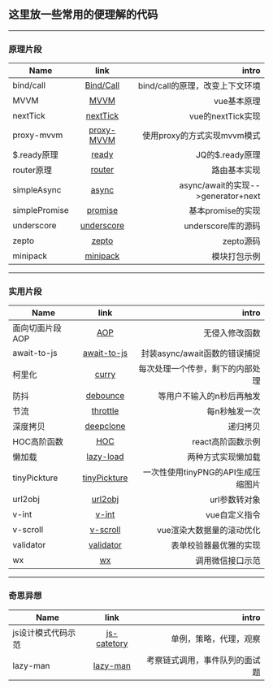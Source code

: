 ## 这里放一些常用的便理解的代码
-----
### 原理片段
| Name          |                link                 |                              intro |
| ------------- | :---------------------------------: | ---------------------------------: |
| bind/call     |  [Bind/Call](../代码/bind&call.js)  |    bind/call的原理，改变上下文环境 |
| MVVM          |       [MVVM](../代码/MVVM.js)       |                        vue基本原理 |
| nextTick      |   [nextTick](../代码/nextTick.js)   |                  vue的nextTick实现 |
| proxy-mvvm    | [proxy-MVVM](../代码/proxy-mvvm.js) |        使用proxy的方式实现mvvm模式 |
| $.ready原理   |      [ready](../代码/ready.js)      |                    JQ的$.ready原理 |
| router原理    |     [router](../代码/router.js)     |                       路由基本实现 |
| simpleAsync   |   [async](../代码/simpleAsync.js)   | async/await的实现-->generator+next |
| simplePromise | [promise](../代码/simplePromise.js) |                  基本promise的实现 |
| underscore    | [underscore](../代码/underscore.js) |                 underscore库的源码 |
| zepto         |      [zepto](../代码/zepto.js)      |                          zepto源码 |
| minipack      |   [minipack](../代码/minipack.js)   |                       模块打包示例 |
----
### 实用片段
| Name            |                    link                     |                              intro |
| --------------- | :-----------------------------------------: | ---------------------------------: |
| 面向切面片段AOP |            [AOP](../代码/AOP.js)            |                     无侵入修改函数 |
| await-to-js     |    [await-to-js](../代码/await-to-js.ts)    |      封装async/await函数的错误捕捉 |
| 柯里化          |          [curry](../代码/curry.js)          |   每次处理一个传参，剩下的内部处理 |
| 防抖            |       [debounce](../代码/debounce.js)       |          等用户不输入的n秒后再触发 |
| 节流            |       [throttle](../代码/throttle.js)       |                      每n秒触发一次 |
| 深度拷贝        |      [deepclone](../代码/deepClone.js)      |                           递归拷贝 |
| HOC高阶函数     |            [HOC](../代码/HOC.js)            |                  react高阶函数示例 |
| 懒加载          |      [lazy-load](../代码/lazyLoad.js)       |                 两种方式实现懒加载 |
| tinyPickture    |   [tinyPickture](../代码/tinyPickture.js)   | 一次性使用tinyPNG的API生成压缩图片 |
| url2obj         |        [url2obj](../代码/url2obj.js)        |                      url参数转对象 |
| v-int           |          [v-int](../代码/v-int.js)          |                      vue自定义指令 |
| v-scroll        | [v-scroll](../代码/v-scrollFor20000data.js) |          vue渲染大数据量的滚动优化 |
| validator       |      [validator](../代码/validator.js)      |             表单校验器最优雅的实现 |
| wx              |             [wx](../代码/wx.js)             |                   调用微信接口示范 |
----
### 奇思异想
| Name               |                 link                  |                          intro |
| ------------------ | :-----------------------------------: | -----------------------------: |
| js设计模式代码示范 | [js-catetory](../代码/js-catetory.js) |         单例，策略，代理，观察 |
| lazy-man           |    [lazy-man](../代码/lazyMan.js)     | 考察链式调用，事件队列的面试题 |
